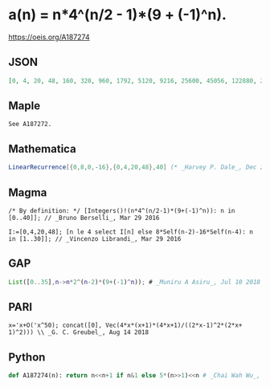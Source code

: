 # a\(n\) \= n\*4^\(n/2 \- 1\)\*\(9 \+ \(\-1\)^n\)\.
https://oeis.org/A187274
## JSON
```JSON
[0, 4, 20, 48, 160, 320, 960, 1792, 5120, 9216, 25600, 45056, 122880, 212992, 573440, 983040, 2621440, 4456448, 11796480, 19922944, 52428800, 88080384, 230686720, 385875968, 1006632960, 1677721600, 4362076160, 7247757312, 18790481920, 31138512896, 80530636800, 133143986176, 343597383680]
```
## Maple
```Maple
See A187272.
```
## Mathematica
```Mathematica
LinearRecurrence[{0,8,0,-16},{0,4,20,48},40] (* _Harvey P. Dale_, Dec 25 2014 *)
```
## Magma
```Magma
/* By definition: */ [Integers()!(n*4^(n/2-1)*(9+(-1)^n)): n in [0..40]]; // _Bruno Berselli_, Mar 29 2016
```
```Magma
I:=[0,4,20,48]; [n le 4 select I[n] else 8*Self(n-2)-16*Self(n-4): n in [1..30]]; // _Vincenzo Librandi_, Mar 29 2016
```
## GAP
```GAP
List([0..35],n->n*2^(n-2)*(9+(-1)^n)); # _Muniru A Asiru_, Jul 10 2018
```
## PARI
```PARI
x='x+O('x^50); concat([0], Vec(4*x*(x+1)*(4*x+1)/((2*x-1)^2*(2*x+ 1)^2))) \\ _G. C. Greubel_, Aug 14 2018
```
## Python
```Python
def A187274(n): return n<<n+1 if n&1 else 5*(n>>1)<<n # _Chai Wah Wu_, Feb 18 2024
```
